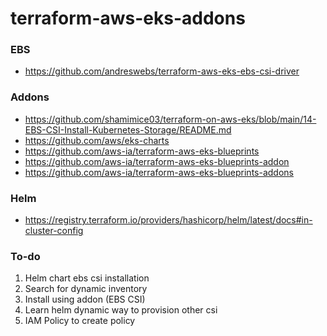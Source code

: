 # terraform-aws-eks-addons

### EBS
- https://github.com/andreswebs/terraform-aws-eks-ebs-csi-driver

### Addons
- https://github.com/shamimice03/terraform-on-aws-eks/blob/main/14-EBS-CSI-Install-Kubernetes-Storage/README.md
- https://github.com/aws/eks-charts
- https://github.com/aws-ia/terraform-aws-eks-blueprints
- https://github.com/aws-ia/terraform-aws-eks-blueprints-addon
- https://github.com/aws-ia/terraform-aws-eks-blueprints-addons

### Helm

- https://registry.terraform.io/providers/hashicorp/helm/latest/docs#in-cluster-config


### To-do
1. Helm chart ebs csi installation
2. Search for dynamic inventory
3. Install using addon (EBS CSI)
4. Learn helm dynamic way to provision other csi 
5. IAM Policy to create policy